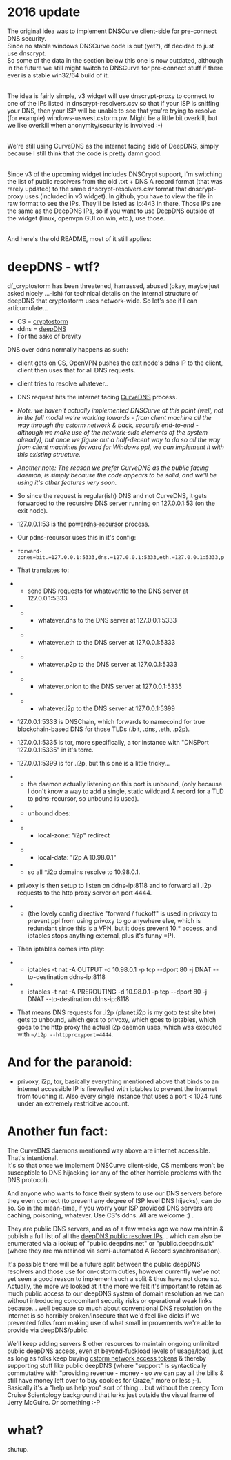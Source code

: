 # 2016 update
The original idea was to implement DNSCurve client-side for pre-connect DNS security.<br>
Since no stable windows DNSCurve code is out (yet?), df decided to just use dnscrypt.<br>
So some of the data in the section below this one is now outdated, although in the future we still might switch to DNSCurve for pre-connect stuff if there ever is a stable win32/64 build of it.<br><br>

The idea is fairly simple, v3 widget will use dnscrypt-proxy to connect to one of the IPs listed in dnscrypt-resolvers.csv so that if your ISP is sniffing your DNS, then your ISP will be unable to see that you're trying to resolve (for example) windows-uswest.cstorm.pw. Might be a little bit overkill, but we like overkill when anonymity/security is involved :-)<br><br>

We're still using CurveDNS as the internet facing side of DeepDNS, simply because I still think that the code is pretty damn good.<br><br>

Since v3 of the upcoming widget includes DNSCrypt support, I'm switching the list of public resolvers from the old .txt + DNS A record format (that was rarely updated) to the same dnscrypt-resolvers.csv format that dnscrypt-proxy uses (included in v3 widget). In github, you have to view the file in raw format to see the IPs. They'll be listed as ip:443 in there. Those IPs are the same as the DeepDNS IPs, so if you want to use DeepDNS outside of the widget (linux, openvpn GUI on win, etc.), use those.<br><br>

And here's the old README, most of it still applies:

# deepDNS - wtf?

df_cryptostorm has been threatened, harrassed, abused (okay, maybe just asked nicely ...-ish) for technical details on the internal structure of deepDNS that cryptostorm uses network-wide. So let's see if I can articumulate...

  - CS = <a href="https://cryptostorm.is" target="_blank">cryptostorm</a>
  - ddns = <a href="http://deepdns.net" target="_blank">deepDNS</a>
  - For the sake of brevity

DNS over ddns normally happens as such:
 * client gets on CS, OpenVPN pushes the exit node's ddns IP to the client, client then uses that for all DNS requests.
 * client tries to resolve whatever..
 * DNS request hits the internet facing <a href="http://curvedns.on2it.net" target="_blank">CurveDNS</a> process.
 * *Note: we haven't actually implemented DNSCurve at this point (well, not in the full model we're working towards - from client machine all the way through the cstorm network & back, securely end-to-end - although we make use of the network-side elements of the system already), but once we figure out a half-decent way to do so all the way from client machines forward for Windows ppl, we can implement it with this existing structure.*
 * *Another note: The reason we prefer CurveDNS as the public facing daemon, is simply because the code appears to be solid, and we'll be using it's other features very soon.*
 * So since the request is regular(ish) DNS and not CurveDNS, it gets forwarded to the recursive DNS server running on 127.0.0.1:53 (on the exit node).
 * 127.0.0.1:53 is the <a href="https://doc.powerdns.com/md/recursor?" target="_blank">powerdns-recursor</a> process.
 * Our pdns-recursor uses this in it's config:  
*     forward-zones=bit.=127.0.0.1:5333,dns.=127.0.0.1:5333,eth.=127.0.0.1:5333,p2p.=127.0.0.1:5333,onion.=127.0.0.1:5335,i2p.=127.0.0.1:5399
 * That translates to:
 * * send DNS requests for whatever.tld to the DNS server at 127.0.0.1:5333
* *  * whatever.dns to the DNS server at 127.0.0.1:5333
* *  * whatever.eth to the DNS server at 127.0.0.1:5333
* *  * whatever.p2p to the DNS server at 127.0.0.1:5333
* *  * whatever.onion to the DNS server at 127.0.0.1:5335
* *  * whatever.i2p to the DNS server at 127.0.0.1:5399
 
* 127.0.0.1:5333 is DNSChain, which forwards to namecoind for true blockchain-based DNS for those TLDs (.bit, .dns, .eth, .p2p).
*  127.0.0.1:5335 is tor, more specifically, a tor instance with "DNSPort 127.0.0.1:5335" in it's torrc.
*  127.0.0.1:5399 is for .i2p, but this one is a little tricky...
*  * the daemon actually listening on this port is unbound,
  (only because I don't know a way to add a single, static wildcard A record for a TLD to pdns-recursor, so unbound is used).
* *  unbound does:
* * * local-zone: "i2p" redirect
* * * local-data: "i2p A 10.98.0.1"
* * so all *.i2p domains resolve to 10.98.0.1. 
* privoxy is then setup to listen on ddns-ip:8118 and to forward all .i2p requests to the http proxy server on port 4444.
* * (the lovely config directive "forward / fuckoff" is used in privoxy to prevent ppl from using privoxy to go anywhere else, which is redundant since this is a VPN, but it does prevent 10.* access, and iptables stops anything external, plus it's funny =P).
* Then iptables comes into play:
* * iptables -t nat -A OUTPUT     -d 10.98.0.1 -p tcp --dport 80 -j DNAT --to-destination ddns-ip:8118
* * iptables -t nat -A PREROUTING -d 10.98.0.1 -p tcp --dport 80 -j DNAT --to-destination ddns-ip:8118
* That means DNS requests for .i2p (planet.i2p is my goto test site btw) gets to unbound, which gets to privoxy, which goes to iptables,
  which goes to the http proxy the actual i2p daemon uses, which was executed with `~/i2p --httpproxyport=4444`.
  
# And for the paranoid:
* privoxy, i2p, tor, basically everything mentioned above that binds to an internet accessible IP is firewalled with iptables to prevent the internet from touching it.
Also every single instance that uses a port < 1024 runs under an extremely restricitve account.

# Another fun fact:     
The CurveDNS daemons mentioned way above are internet accessible. 
 That's intentional.  
 It's so that once we implement DNSCurve client-side, CS members won't be susceptible to DNS hijacking (or any of the other horrible problems with the DNS protocol).
 
  And anyone who wants to force their system to use our DNS servers before they even connect (to prevent any degree of ISP level DNS hijacks), can do so. So in the mean-time, if you worry your ISP provided DNS servers are caching, poisoning, whatever. Use CS's ddns. All are welcome :) .

They are public DNS servers, and as of a few weeks ago we now maintain & publish a full list of all the <a href="https://github.com/cryptostorm/cstorm_deepDNS/blob/master/dnscrypt-resolvers.csv" target="_blank">deepDNS public resolver IPs</a>... which can also be enumerated via a lookup of "public.deepdns.net" or "public.deepdns.dk" (where they are maintained via semi-automated A Record synchronisation).

It's possible there will be a future split between the public deepDNS resolvers and those use for on-cstorm duties, however currently we've not yet seen a good reason to implement such a split & thus have not done so. Actually, the more we looked at it the more we felt it's important to retain as much public access to our deepDNS system of domain resolution as we can without introducing concomitant security risks or operational weak links because... well because so much about conventional DNS resolution on the internet is so horribly broken/insecure that we'd feel like dicks if we prevented folks from making use of what small improvements we're able to provide via deepDNS/public.

We'll keep adding servers & other resources to maintain ongoing unlimited public deepDNS access, even at beyond-fuckload levels of usage/load, just as long as folks keep buying <a href="https://cryptostorm.is/#section5" target="_blank">cstorm network access tokens</a> & thereby supporting stuff like public deepDNS (where "support" is syntactically commutative with "providing revenue - money - so we can pay all the bills & still have money left over to buy cookies for Graze," more or less ;-). Basically it's a "help us help you" sort of thing... but without the creepy Tom Cruise Scientology background that lurks just outside the visual frame of <a>Jerry McGuire</i>. Or something :-P

# what?
shutup.
